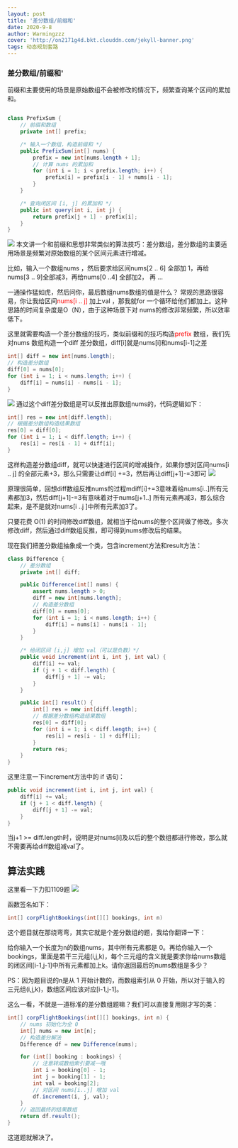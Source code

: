 ```yaml
---
layout: post
title: '差分数组/前缀和'
date: 2020-9-8
author: Warmingzzz
cover: 'http://on2171g4d.bkt.clouddn.com/jekyll-banner.png'
tags: 动态规划套路
---
```


### 差分数组/前缀和'
 
前缀和主要使用的场景是原始数组不会被修改的情况下，频繁查询某个区间的累加和。

```java

class PrefixSum {
    // 前缀和数组
    private int[] prefix;

    /* 输入一个数组，构造前缀和 */
    public PrefixSum(int[] nums) {
        prefix = new int[nums.length + 1];
        // 计算 nums 的累加和
        for (int i = 1; i < prefix.length; i++) {
            prefix[i] = prefix[i - 1] + nums[i - 1];
        }
    }

    /* 查询闭区间 [i, j] 的累加和 */
    public int query(int i, int j) {
        return prefix[j + 1] - prefix[i];
    }
}
```
![](/assets/img/qian1.jpg)
本文讲一个和前缀和思想非常类似的算法技巧：差分数组，差分数组的主要适用场景是频繁对原始数组的某个区间元素进行增减。

比如，输入一个数组nums ，然后要求给区间nums[2 .. 6] 全部加 1，再给nums[3 .. 9]全部减3，再给nums[0 ..4] 全部加2， 再 ...

一通操作猛如虎，然后问你，最后数组nums数组的值是什么？
常规的思路很容易，你让我给区间<font color=red>nums[i .. j]</font> 加上val ，那我就for 一个循环给他们都加上。这种思路的时间复杂度是O（N），由于这种场景下对 nums的修改非常频繁，所以效率低下。

这里就需要构造一个差分数组的技巧，类似前缀和的技巧构造<font color=red>prefix </font> 数组，我们先对nums 数组构造一个diff 差分数组，diff[i]就是nums[i]和nums[i-1]之差
```java
int[] diff = new int[nums.length];
// 构造差分数组
diff[0] = nums[0];
for (int i = 1; i < nums.length; i++) {
    diff[i] = nums[i] - nums[i - 1];
}
```
![](/assets/img/qian2.jpg)
通过这个diff差分数组是可以反推出原数组nums的，代码逻辑如下：
```java
int[] res = new int[diff.length];
// 根据差分数组构造结果数组
res[0] = diff[0];
for (int i = 1; i < diff.length; i++) {
    res[i] = res[i - 1] + diff[i];
}
```
这样构造差分数组diff，就可以快速进行区间的增减操作，如果你想对区间nums[i .. j] 的全部元素+3，那么只需要让diff[i] +=3，然后再让diff[j+1]-=3即可
![](/assets/img/qian3.jpg)

原理很简单，回想diff数组反推nums的过程mdiff[i]+=3意味着给nums[i..]所有元素都加3，然后diff[j+1]-=3有意味着对于nums[j+1..] 所有元素再减3，那么综合起来，是不是就对nums[i ..j ]中所有元素加3了。

只要花费 O(1) 的时间修改diff数组，就相当于给nums的整个区间做了修改。多次修改diff，然后通过diff数组反推，即可得到nums修改后的结果。

现在我们把差分数组抽象成一个类，包含increment方法和result方法：

```java
class Difference {
    // 差分数组
    private int[] diff;

    public Difference(int[] nums) {
        assert nums.length > 0;
        diff = new int[nums.length];
        // 构造差分数组
        diff[0] = nums[0];
        for (int i = 1; i < nums.length; i++) {
            diff[i] = nums[i] - nums[i - 1];
        }
    }

    /* 给闭区间 [i,j] 增加 val（可以是负数）*/
    public void increment(int i, int j, int val) {
        diff[i] += val;
        if (j + 1 < diff.length) {
            diff[j + 1] -= val;
        }
    }

    public int[] result() {
        int[] res = new int[diff.length];
        // 根据差分数组构造结果数组
        res[0] = diff[0];
        for (int i = 1; i < diff.length; i++) {
            res[i] = res[i - 1] + diff[i];
        }
        return res;
    }
}
```

这里注意一下increment方法中的 if 语句：

```java
public void increment(int i, int j, int val) {
    diff[i] += val;
    if (j + 1 < diff.length) {
        diff[j + 1] -= val;
    }
}
```

当j+1 >= diff.length时，说明是对nums[i]及以后的整个数组都进行修改，那么就不需要再给diff数组减val了。

## 算法实践

这里看一下力扣1109题
![](/assets/img/qian4.jpg)

函数签名如下：
```java
int[] corpFlightBookings(int[][] bookings, int n)
```
这个题目就在那绕弯弯，其实它就是个差分数组的题，我给你翻译一下：

给你输入一个长度为n的数组nums，其中所有元素都是 0。再给你输入一个bookings，里面是若干三元组(i,j,k)，每个三元组的含义就是要求你给nums数组的闭区间[i-1,j-1]中所有元素都加上k。请你返回最后的nums数组是多少？

PS：因为题目说的n是从 1 开始计数的，而数组索引从 0 开始，所以对于输入的三元组(i,j,k)，数组区间应该对应[i-1,j-1]。

这么一看，不就是一道标准的差分数组题嘛？我们可以直接复用刚才写的类：

```java
int[] corpFlightBookings(int[][] bookings, int n) {
    // nums 初始化为全 0
    int[] nums = new int[n];
    // 构造差分解法
    Difference df = new Difference(nums);

    for (int[] booking : bookings) {
        // 注意转成数组索引要减一哦
        int i = booking[0] - 1;
        int j = booking[1] - 1;
        int val = booking[2];
        // 对区间 nums[i..j] 增加 val
        df.increment(i, j, val);
    }
    // 返回最终的结果数组
    return df.result();
}
```

这道题就解决了。
